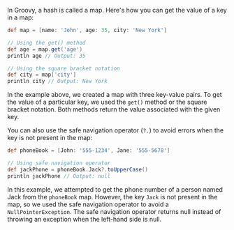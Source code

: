 In Groovy, a hash is called a map. Here's how you can get the value of a key in a map: 

```groovy
def map = [name: 'John', age: 35, city: 'New York']

// Using the get() method
def age = map.get('age')
println age // Output: 35

// Using the square bracket notation
def city = map['city']
println city // Output: New York
```

In the example above, we created a map with three key-value pairs. To get the value of a particular key, we used the `get()` method or the square bracket notation. Both methods return the value associated with the given key. 

You can also use the safe navigation operator (`?.`) to avoid errors when the key is not present in the map:

```groovy
def phoneBook = [John: '555-1234', Jane: '555-5678']

// Using safe navigation operator
def jackPhone = phoneBook.Jack?.toUpperCase()
println jackPhone // Output: null
```

In this example, we attempted to get the phone number of a person named Jack from the `phoneBook` map. However, the key `Jack` is not present in the map, so we used the safe navigation operator to avoid a `NullPointerException`. The safe navigation operator returns null instead of throwing an exception when the left-hand side is null.